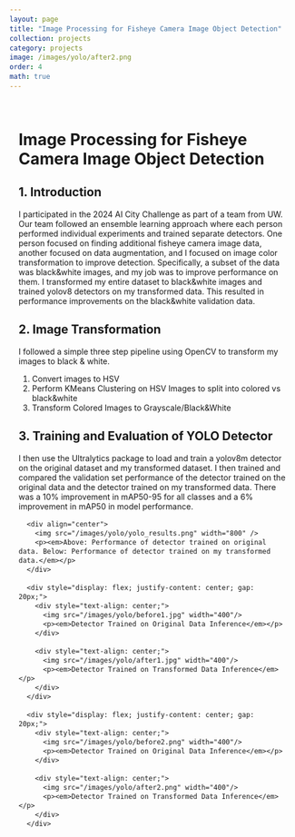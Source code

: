 ```yaml
---
layout: page
title: "Image Processing for Fisheye Camera Image Object Detection"
collection: projects
category: projects
image: /images/yolo/after2.png
order: 4
math: true
---
```


<div style="max-width: 1200px; margin: 0 auto; padding: 1rem;">
  <div class="card">
    <h1>Image Processing for Fisheye Camera Image Object Detection</h1>
    <h2>1. Introduction</h2>
      I participated in the 2024 AI City Challenge as part of a team from UW. Our team followed an ensemble learning approach where each person performed individual experiments and trained separate detectors. One person focused on finding additional fisheye camera image data, another focused on data augmentation, and I focused on image color transformation to improve detection. Specifically, a subset of the data was black&white images, and my job was to improve performance on them. I transformed my entire dataset to black&white images and trained yolov8 detectors on my transformed data. This resulted in performance improvements on the black&white validation data.
  </div>

  <div class="card">
    <h2>2. Image Transformation</h2>
      I followed a simple three step pipeline using OpenCV to transform my images to black & white.
      <ol>
        <li>Convert images to HSV</li>
        <li>Perform KMeans Clustering on HSV Images to split into colored vs black&white</li>
        <li>Transform Colored Images to Grayscale/Black&White</li>
      </ol>
  </div>

  <div class="card">
    <h2>3. Training and Evaluation of YOLO Detector</h2>
      I then use the Ultralytics package to load and train a yolov8m detector on the original dataset and my transformed dataset. I then trained and compared the validation set performance of the detector trained on the original data and the detector trained on my transformed data. There was a 10% improvement in mAP50-95 for all classes and a 6% improvement in mAP50 in model performance.

      <div align="center">
        <img src="/images/yolo/yolo_results.png" width="800" />
        <p><em>Above: Performance of detector trained on original data. Below: Performance of detector trained on my transformed data.</em></p>
      </div>

      <div style="display: flex; justify-content: center; gap: 20px;">
        <div style="text-align: center;">
          <img src="/images/yolo/before1.jpg" width="400"/>
          <p><em>Detector Trained on Original Data Inference</em></p>
        </div>

        <div style="text-align: center;">
          <img src="/images/yolo/after1.jpg" width="400"/>
          <p><em>Detector Trained on Transformed Data Inference</em></p>
        </div>
      </div>

      <div style="display: flex; justify-content: center; gap: 20px;">
        <div style="text-align: center;">
          <img src="/images/yolo/before2.png" width="400"/>
          <p><em>Detector Trained on Original Data Inference</em></p>
        </div>

        <div style="text-align: center;">
          <img src="/images/yolo/after2.png" width="400"/>
          <p><em>Detector Trained on Transformed Data Inference</em></p>
        </div>
      </div>
  </div>
</div>